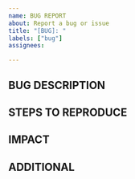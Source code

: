 ```yaml
---
name: BUG REPORT
about: Report a bug or issue
title: "[BUG]: "
labels: ["bug"]
assignees:

---
```


## BUG DESCRIPTION
<!--Describe the problem-->

## STEPS TO REPRODUCE
<!--Steps to reproduce the behavior (input file, or modifications to an existing input file, etc.)-->

## IMPACT
<!--Is the bug a blocker or annoying?-->

## ADDITIONAL
<!--Useful information. e.g., OS, virtual environment, etc.-->